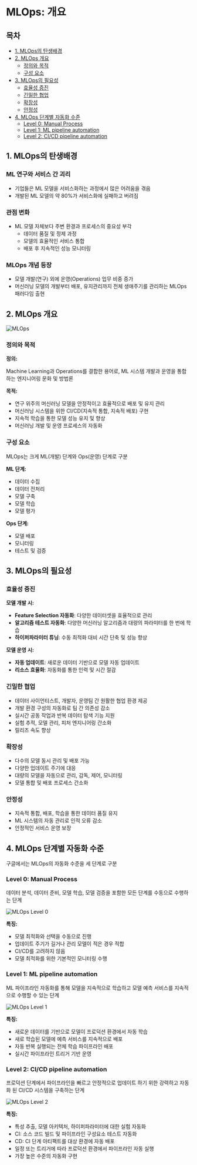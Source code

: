 # MLOps: 개요

## 목차
- [1. MLOps의 탄생배경](#1-mlops의-탄생배경)
- [2. MLOps 개요](#2-mlops-개요)
  - [정의와 목적](#정의와-목적)
  - [구성 요소](#구성-요소)
- [3. MLOps의 필요성](#3-mlops의-필요성)
  - [효율성 증진](#효율성-증진)
  - [긴밀한 협업](#긴밀한-협업)
  - [확장성](#확장성)
  - [안정성](#안정성)
- [4. MLOps 단계별 자동화 수준](#4-mlops-단계별-자동화-수준)
  - [Level 0: Manual Process](#level-0-manual-process)
  - [Level 1: ML pipeline automation](#level-1-ml-pipeline-automation)
  - [Level 2: CI/CD pipeline automation](#level-2-cicd-pipeline-automation)

## 1. MLOps의 탄생배경

### ML 연구와 서비스 간 괴리
- 기업들은 ML 모델을 서비스화하는 과정에서 많은 어려움을 겪음
- 개발된 ML 모델의 약 80%가 서비스화에 실패하고 버려짐

### 관점 변화
- ML 모델 자체보다 주변 환경과 프로세스의 중요성 부각
  - 데이터 품질 및 정제 과정
  - 모델의 효율적인 서비스 통합
  - 배포 후 지속적인 성능 모니터링

### MLOps 개념 등장
- 모델 개발(연구) 외에 운영(Operations) 업무 비중 증가
- 머신러닝 모델의 개발부터 배포, 유지관리까지 전체 생애주기를 관리하는 MLOps 패러다임 출현

## 2. MLOps 개요

![MLOps](../assets/mlops_img_1.png)

### 정의와 목적

**정의:**

Machine Learning과 Operations를 결합한 용어로, ML 시스템 개발과 운영을 통합하는 엔지니어링 문화 및 방법론

**목적:**
- 연구 위주의 머신러닝 모델을 안정적이고 효율적으로 배포 및 유지 관리
- 머신러닝 시스템을 위한 CI/CD(지속적 통합, 지속적 배포) 구현
- 지속적 학습을 통한 모델 성능 유지 및 향상
- 머신러닝 개발 및 운영 프로세스의 자동화

### 구성 요소

MLOps는 크게 ML(개발) 단계와 Ops(운영) 단계로 구분

**ML 단계:**
- 데이터 수집
- 데이터 전처리
- 모델 구축
- 모델 학습
- 모델 평가

**Ops 단계:**
- 모델 배포
- 모니터링
- 테스트 및 검증

## 3. MLOps의 필요성

### 효율성 증진

**모델 개발 시:**
- **Feature Selection 자동화**: 다양한 데이터셋을 효율적으로 관리
- **알고리즘 테스트 자동화**: 다양한 머신러닝 알고리즘과 대량의 파라미터를 한 번에 학습
- **하이퍼파라미터 튜닝**: 수동 최적화 대비 시간 단축 및 성능 향상

**모델 운영 시:**
- **자동 업데이트**: 새로운 데이터 기반으로 모델 자동 업데이트
- **리소스 효율화**: 자동화를 통한 인력 및 시간 절감

### 긴밀한 협업

- 데이터 사이언티스트, 개발자, 운영팀 간 원활한 협업 환경 제공
- 개발 환경 구성의 자동화로 팀 간 의존성 감소
- 실시간 공동 작업과 반복 데이터 탐색 기능 지원
- 실험 추적, 모델 관리, 피처 엔지니어링 간소화
- 릴리즈 속도 향상

### 확장성

- 다수의 모델 동시 관리 및 배포 가능
- 다양한 업데이트 주기에 대응
- 대량의 모델을 자동으로 관리, 감독, 제어, 모니터링
- 모델 통합 및 배포 프로세스 간소화

### 안정성

- 지속적 통합, 배포, 학습을 통한 데이터 품질 유지
- ML 시스템의 자동 관리로 인적 오류 감소
- 안정적인 서비스 운영 보장

## 4. MLOps 단계별 자동화 수준

구글에서는 MLOps의 자동화 수준을 세 단계로 구분

### Level 0: Manual Process
데이터 분석, 데이터 준비, 모델 학습, 모델 검증을 포함한 모든 단계를 수동으로 수행하는 단계

![MLOps Level 0](../assets/mlops_img_2.png)

**특징:**
- 모델 최적화와 선택을 수동으로 진행
- 업데이트 주기가 길거나 관리 모델이 적은 경우 적합
- CI/CD를 고려하지 않음
- 모델 최적화를 위한 기본적인 모니터링 수행

### Level 1: ML pipeline automation
ML 파이프라인 자동화를 통해 모델을 지속적으로 학습하고 모델 예측 서비스를 지속적으로 수행할 수 있는 단계

![MLOps Level 1](../assets/mlops_img_3.png)

**특징:**
- 새로운 데이터를 기반으로 모델이 프로덕션 환경에서 자동 학습
- 새로 학습된 모델에 예측 서비스를 지속적으로 배포
- 자동 반복 실행되는 전체 학습 파이프라인 배포
- 실시간 파이프라인 트리거 기반 운영

### Level 2: CI/CD pipeline automation
프로덕션 단계에서 파이프라인을 빠르고 안정적으로 업데이트 하기 위한 강력하고 자동화 된 CI/CD 시스템을 구축하는 단계

![MLOps Level 2](../assets/mlops_img_4.png)

**특징:**
- 특성 추출, 모델 아키텍처, 하이퍼파라미터에 대한 실험 자동화
- CI: 소스 코드 빌드 및 파이프라인 구성요소 테스트 자동화
- CD: CI 단계 아티팩트를 대상 환경에 자동 배포
- 일정 또는 트리거에 따라 프로덕션 환경에서 파이프라인 자동 실행
- 가장 높은 수준의 자동화 구현